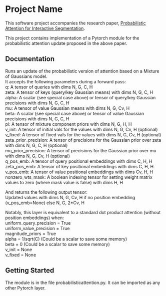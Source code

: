 # Project Name

This software project accompanies the research paper, [Probabilistic Attention for Interactive Segmentation](https://arxiv.org).

This project contains implementation of a Pytorch module for the probabilistic attention update proposed in the above paper. 

## Documentation

Runs an update of the probabilistic version of attention based on a Mixture of Gaussians model.  
It accepts the following parameters during a forward pass:  
q: A tensor of queries with dims N, G, C, H  
zeta: A tensor of keys (query/key Gaussian means) with dims N, G, C, H  
alpha: A scalar (see special case above) or tensor of query/key Gaussian precisions with dims N, G, C, H  
mu: A tensor of value Gaussian means with dims N, G, Cv, H  
beta: A scalar (see special case above) or tensor of value Gaussian precisions with dims N, G, C, H  
pi: A tensor of mixture component priors with dims N, G, H, H  
v_init: A tensor of initial vals for the values with dims N, G, Cv, H (optional)  
v_fixed: A tensor of fixed vals for the values with dims N, G, Cv, H (optional)  
zeta_prior_precision: A tensor of precisions for the Gaussian prior over zeta with dims N, G, C, H (optional)  
mu_prior_precision: A tensor of precisions for the Gaussian prior over mu with dims N, G, Cv, H (optional)  
q_pos_emb: A tensor of query positional embeddings with dims C, H, H  
zeta_pos_emb: A tensor of key positional embeddings with dims C, H, H  
v_pos_emb: A tensor of value positional embeddings with dims Cv, H, H  
nonzero_wts_mask: A boolean indexing tensor for setting weight matrix values to zero (where mask value is false) with dims H, H  

And returns the following output tensor:   
Updated values with dims N, G, Cv, H if no position embedding (v_pos_emb=None) else N, G, 2*Cv, H  

Notably, this layer is equivalent to a standard dot product attention (without position embeddings) when:  
uniform_query_precision = True  
uniform_value_precision = True  
magnitude_priors = True  
alpha = 1/sqrt(C) (Could be a scalar to save some memory)  
beta = 0 (Could be a scalar to save some memory)  
v_init = None  
v_fixed = None  

## Getting Started 

The module is in the file probabilisticattention.py.
It can be imported as any other Pytorch layer.
